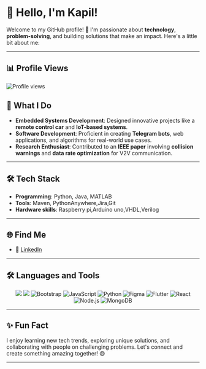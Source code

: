 # 👋 Hello, I'm Kapil!

Welcome to my GitHub profile! 🚀 I'm passionate about **technology**, **problem-solving**, and building solutions that make an impact. Here's a little bit about me:

---
## 📊 **Profile Views**
![Profile views](https://komarev.com/ghpvc/?username=tanikella-kapil&color=brightgreen)


## 💼 **What I Do**
- **Embedded Systems Development**: Designed innovative projects like a **remote control car** and **IoT-based systems**.
- **Software Development**: Proficient in creating **Telegram bots**, web applications, and algorithms for real-world use cases.
- **Research Enthusiast**: Contributed to an **IEEE paper** involving **collision warnings** and **data rate optimization** for V2V communication.

---

## 🛠️ **Tech Stack**
- **Programming**: Python, Java, MATLAB
- **Tools**: Maven, PythonAnywhere,Jira,Git
- **Hardware skills**: Raspberry pi,Arduino uno,VHDL,Verilog

---

## 🌐 **Find Me**
- 📱 [LinkedIn](https://www.linkedin.com/in/tanikella-kapil-a3b31024b/)

---

## 🛠️ Languages and Tools

<p align="center">
  <img src="https://img.icons8.com/?size=100&id=r5Y16PcDkoWI&format=png&color=000000" />
  <img src="https://img.icons8.com/?size=100&id=r5Y16PcDkoWI&format=png&color=000000" />
  <img src="https://img.icons8.com/color/48/000000/bootstrap.png" alt="Bootstrap" />
  <img src="https://img.icons8.com/color/48/000000/javascript.png" alt="JavaScript" />
  <img src="https://img.icons8.com/color/48/000000/python.png" alt="Python" />
  <img src="https://img.icons8.com/color/48/000000/figma.png" alt="Figma" />
  <img src="https://img.icons8.com/color/48/000000/flutter.png" alt="Flutter" />
  <img src="https://img.icons8.com/color/48/000000/react-native.png" alt="React" />
  <img src="https://img.icons8.com/color/48/000000/nodejs.png" alt="Node.js" />
  <img src="https://img.icons8.com/color/48/000000/mongodb.png" alt="MongoDB" />
</p>

---

## ✨ **Fun Fact**
I enjoy learning new tech trends, exploring unique solutions, and collaborating with people on challenging problems. Let's connect and create something amazing together! 😄

---
